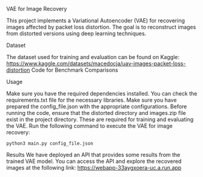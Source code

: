 VAE for Image Recovery

This project implements a Variational Autoencoder (VAE) for recovering images affected by packet loss distortion. 
The goal is to reconstruct images from distorted versions using deep learning techniques.


Dataset

The dataset used for training and evaluation can be found on Kaggle: https://www.kaggle.com/datasets/macedocja/uav-images-packet-loss-distortion
Code for Benchmark Comparisons

Usage

Make sure you have the required dependencies installed. You can check the requirements.txt file for the necessary libraries.
Make sure you have prepared the config_file.json with the appropriate configurations.
Before running the code, ensure that the distorted directory and images.zip file exist in the project directory. These are required for training and evaluating the VAE.
Run the following command to execute the VAE for image recovery:

    python3 main.py config_file.json

Results
We have deployed an API that provides some results from the trained VAE model. You can access the API and explore the recovered images at the following link: https://webapp-33aygxoera-uc.a.run.app


